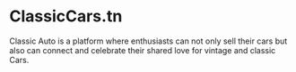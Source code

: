 # ClassicCars.tn
Classic Auto  is a platform where enthusiasts can not only sell their cars but also can connect and celebrate their shared love for vintage and classic Cars.
